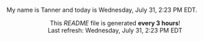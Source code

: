 My name is Tanner and today is Wednesday, July 31, 2:23 PM EDT.

<p align="center">This <i>README</i> file is generated <b>every 3 hours</b>!</br>Last refresh: Wednesday, July 31, 2:23 PM EDT<br /></p>
